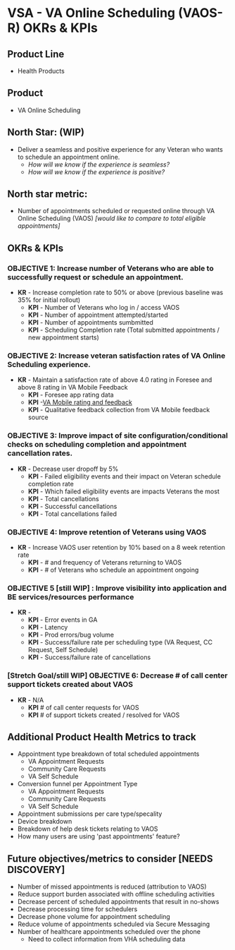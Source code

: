 # VSA - VA Online Scheduling (VAOS-R) OKRs & KPIs

## Product Line
- Health Products

## Product
- VA Online Scheduling

## North Star: (WIP)
- Deliver a seamless and positive experience for any Veteran who wants to schedule an appointment online.
  - *How will we know if the experience is seamless?*
  - *How will we know if the experience is positive?*

## North star metric:
- Number of appointments scheduled or requested online through VA Online Scheduling (VAOS) _[would like to compare to total eligible appointments]_

## OKRs & KPIs

### OBJECTIVE 1: Increase number of Veterans who are able to successfully request or schedule an appointment. 
- **KR** - Increase completion rate to 50% or above (previous baseline was 35% for initial rollout)
  - **KPI** - Number of Veterans who log in / access VAOS
  - **KPI** - Number of appointment attempted/started
  - **KPI** - Number of appointments sumbmitted
  - **KPI** - Scheduling Completion rate (Total submitted appointments / new appointment starts)
  
### OBJECTIVE 2: Increase veteran satisfaction rates of VA Online Scheduling experience.
- **KR** - Maintain a satisfaction rate of above 4.0 rating in Foresee and above 8 rating in VA Mobile Feedback 
  - **KPI** - Foresee app rating data
  - **KPI** -[VA Mobile rating and feedback](https://veteran.apps.va.gov/feedback-web/v1/?appId=85870ADC-CC55-405E-9AC3-976A92BBBBEE)
  - **KPI** - Qualitative feedback collection from VA Mobile feedback source
  
### OBJECTIVE 3:  Improve impact of site configuration/conditional checks on scheduling completion and appointment cancellation rates. 
- **KR** -  Decrease user dropoff by 5%
  - **KPI** - Failed eligibility events and their impact on Veteran schedule completion rate
  - **KPI** - Which failed eligibility events are impacts Veterans the most
  - **KPI** - Total cancellations
  - **KPI** - Successful cancellations
  - **KPI** - Total cancellations failed

### OBJECTIVE 4: Improve retention of Veterans using VAOS
- **KR** - Increase VAOS user retention by 10% based on a 8 week retention rate
  - **KPI** - # and frequency of Veterans returning to VAOS
  - **KPI** - # of Veterans who schedule an appointment ongoing

### OBJECTIVE 5 [still WIP] : Improve visibility into application and BE services/resources performance
- **KR** - 
  - **KPI** - Error events in GA
  - **KPI** - Latency
  - **KPI** - Prod errors/bug volume
  - **KPI** - Success/failure rate per scheduling type (VA Request, CC Request, Self Schedule)
  - **KPI** - Success/failure rate of cancellations

### [Stretch Goal/still WIP] OBJECTIVE 6: Decrease # of call center support tickets created about VAOS
- **KR** - N/A
  - **KPI** # of call center requests for VAOS
  - **KPI** # of support tickets created / resolved for VAOS


## Additional Product Health Metrics to track
- Appointment type breakdown of total scheduled appointments
  - VA Appointment Requests
  - Community Care Requests
  - VA Self Schedule
- Conversion funnel per Appointment Type
  - VA Appointment Requests
  - Community Care Requests
  - VA Self Schedule
- Appointment submissions per care type/specality
- Device breakdown
- Breakdown of help desk tickets relating to VAOS
- How many users are using 'past appointments' feature?

## Future objectives/metrics to consider [NEEDS DISCOVERY]
- Number of missed appointments is reduced (attribution to VAOS)
- Reduce support burden associated with offline scheduling activities
- Decrease percent of scheduled appointments that result in no-shows
- Decrease processing time for schedulers
- Decrease phone volume for appointment scheduling
- Reduce volume of appointments scheduled via Secure Messaging
- Number of healthcare appointments scheduled over the phone
   - Need to collect information from VHA scheduling data
